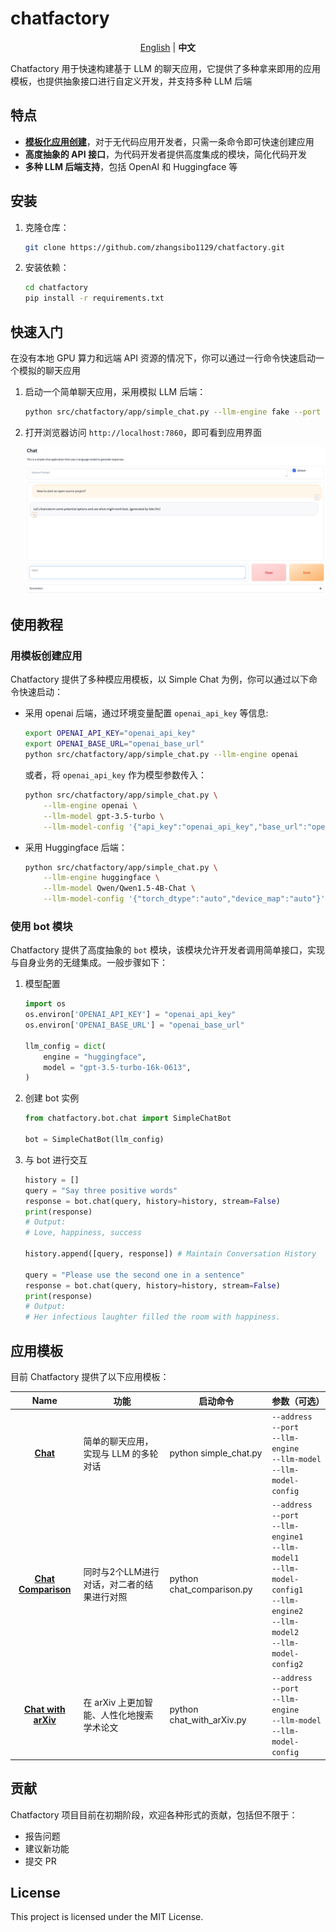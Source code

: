 # chatfactory

<p align="center">
    <a href="https://github.com/zhangsibo1129/chatfactory/blob/main/README.md">English</a> |
    <b>中文</b>
<p>

Chatfactory 用于快速构建基于 LLM 的聊天应用，它提供了多种拿来即用的应用模板，也提供抽象接口进行自定义开发，并支持多种 LLM 后端

## 特点

- [**模板化应用创建**](#应用模板)，对于无代码应用开发者，只需一条命令即可快速创建应用
- **高度抽象的 API 接口**，为代码开发者提供高度集成的模块，简化代码开发
- **多种 LLM 后端支持**，包括 OpenAI 和 Huggingface 等

## 安装

1. 克隆仓库：

    ```bash
    git clone https://github.com/zhangsibo1129/chatfactory.git
    ```

2. 安装依赖：

    ```bash
    cd chatfactory
    pip install -r requirements.txt
    ```

## 快速入门

在没有本地 GPU 算力和远端 API 资源的情况下，你可以通过一行命令快速启动一个模拟的聊天应用

1. 启动一个简单聊天应用，采用模拟 LLM 后端：

    ```bash
    python src/chatfactory/app/simple_chat.py --llm-engine fake --port 7860
    ```

2. 打开浏览器访问 `http://localhost:7860`，即可看到应用界面

    ![chatfactory-demo](docs/figures/simple_chat.png)

## 使用教程

### 用模板创建应用

Chatfactory 提供了多种模应用模板，以 Simple Chat 为例，你可以通过以下命令快速启动：

- 采用 openai 后端，通过环境变量配置 `openai_api_key` 等信息:

    ```bash
    export OPENAI_API_KEY="openai_api_key"
    export OPENAI_BASE_URL="openai_base_url"
    python src/chatfactory/app/simple_chat.py --llm-engine openai
    ```

    或者，将 `openai_api_key` 作为模型参数传入：

    ```bash
    python src/chatfactory/app/simple_chat.py \
        --llm-engine openai \
        --llm-model gpt-3.5-turbo \
        --llm-model-config '{"api_key":"openai_api_key","base_url":"openai_base_url"}'
    ```

- 采用 Huggingface 后端：

    ```bash
    python src/chatfactory/app/simple_chat.py \
        --llm-engine huggingface \
        --llm-model Qwen/Qwen1.5-4B-Chat \
        --llm-model-config '{"torch_dtype":"auto","device_map":"auto"}'
    ```

### 使用 bot 模块

Chatfactory 提供了高度抽象的 `bot` 模块，该模块允许开发者调用简单接口，实现与自身业务的无缝集成。一般步骤如下：

1. 模型配置

    ```python
    import os
    os.environ['OPENAI_API_KEY'] = "openai_api_key"
    os.environ['OPENAI_BASE_URL'] = "openai_base_url"

    llm_config = dict(
        engine = "huggingface",
        model = "gpt-3.5-turbo-16k-0613",
    )
    ```

2. 创建 bot 实例

    ```python
    from chatfactory.bot.chat import SimpleChatBot

    bot = SimpleChatBot(llm_config)
    ```

3. 与 bot 进行交互

    ```python
    history = []
    query = "Say three positive words"
    response = bot.chat(query, history=history, stream=False)
    print(response)
    # Output:
    # Love, happiness, success

    history.append([query, response]) # Maintain Conversation History

    query = "Please use the second one in a sentence"
    response = bot.chat(query, history=history, stream=False)
    print(response)
    # Output:
    # Her infectious laughter filled the room with happiness.
    ```

## 应用模板

目前 Chatfactory 提供了以下应用模板：

| Name | 功能 | 启动命令 | 参数（可选）|
|:----------:|----------|----------|----------|
| [**Chat**](docs/simple_chat.md) | 简单的聊天应用，实现与 LLM 的多轮对话 | python simple_chat.py | `--address`<br>`--port`<br>`--llm-engine` <br>`--llm-model` <br>`--llm-model-config`|
| [**Chat Comparison**](docs/chat_comparison.md) | 同时与2个LLM进行对话，对二者的结果进行对照 | python chat_comparison.py | `--address`<br>`--port`<br>`--llm-engine1` <br>`--llm-model1` <br>`--llm-model-config1` <br>`--llm-engine2` <br>`--llm-model2` <br>`--llm-model-config2`|
| [**Chat with arXiv**](docs/chat_with_arxiv.md) | 在 arXiv 上更加智能、人性化地搜索学术论文 | python chat_with_arXiv.py | `--address`<br>`--port`<br>`--llm-engine` <br>`--llm-model` <br>`--llm-model-config`|

## 贡献

Chatfactory 项目目前在初期阶段，欢迎各种形式的贡献，包括但不限于：

- 报告问题
- 建议新功能
- 提交 PR

## License

This project is licensed under the MIT License.
